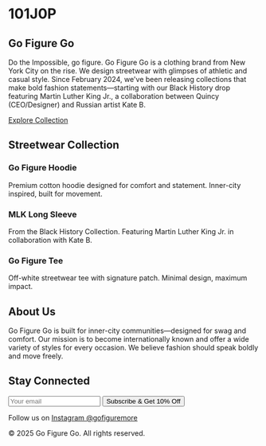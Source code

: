 # 101J0P
<!DOCTYPE html>
<html lang="en">
<head>
  <meta charset="UTF-8" />
  <meta name="viewport" content="width=device-width, initial-scale=1.0" />
  <title>Go Figure Go</title>
  <script src="https://cdn.tailwindcss.com"></script>
</head>
<body class="bg-black text-yellow-400 font-sans scroll-smooth">

  <!-- Cover Section -->
  <section class="min-h-screen flex flex-col justify-center items-center text-center px-6">
    <h1 class="text-5xl font-bold mb-4">Go Figure Go</h1>
    <p class="text-lg max-w-xl mb-6">
      Do the Impossible, go figure. Go Figure Go is a clothing brand from New York City on the rise. We design streetwear with glimpses of athletic and casual style. Since February 2024, we've been releasing collections that make bold fashion statements—starting with our Black History drop featuring Martin Luther King Jr., a collaboration between Quincy (CEO/Designer) and Russian artist Kate B.
    </p>
    <a href="#collection" class="bg-yellow-400 text-black px-6 py-3 rounded hover:bg-yellow-300 transition">Explore Collection</a>
  </section>

  <!-- Merchandise Section -->
  <section id="collection" class="bg-white text-black py-16 px-6">
    <h2 class="text-3xl font-bold text-center mb-10">Streetwear Collection</h2>
    <div class="grid grid-cols-1 sm:grid-cols-2 md:grid-cols-3 gap-8">
      <div class="border p-4 rounded shadow hover:shadow-lg transition">
        <h3 class="text-xl font-semibold mb-2">Go Figure Hoodie</h3>
        <p class="text-sm">Premium cotton hoodie designed for comfort and statement. Inner-city inspired, built for movement.</p>
      </div>
      <div class="border p-4 rounded shadow hover:shadow-lg transition">
        <h3 class="text-xl font-semibold mb-2">MLK Long Sleeve</h3>
        <p class="text-sm">From the Black History Collection. Featuring Martin Luther King Jr. in collaboration with Kate B.</p>
      </div>
      <div class="border p-4 rounded shadow hover:shadow-lg transition">
        <h3 class="text-xl font-semibold mb-2">Go Figure Tee</h3>
        <p class="text-sm">Off-white streetwear tee with signature patch. Minimal design, maximum impact.</p>
      </div>
    </div>
  </section>

  <!-- About Section -->
  <section class="bg-white text-black py-16 px-6">
    <h2 class="text-3xl font-bold text-center mb-6">About Us</h2>
    <p class="max-w-3xl mx-auto text-center text-lg">
      Go Figure Go is built for inner-city communities—designed for swag and comfort. Our mission is to become internationally known and offer a wide variety of styles for every occasion. We believe fashion should speak boldly and move freely.
    </p>
  </section>

  <!-- Contact Section -->
  <section class="bg-black text-yellow-400 py-16 px-6">
    <h2 class="text-3xl font-bold text-center mb-6">Stay Connected</h2>
    <form action="#" method="POST" class="max-w-md mx-auto">
      <input type="email" name="email" placeholder="Your email" required class="w-full p-3 rounded mb-4 text-black" />
      <button type="submit" class="w-full bg-yellow-400 text-black py-3 rounded hover:bg-yellow-300 transition">
        Subscribe & Get 10% Off
      </button>
    </form>
    <p class="text-center mt-6 text-sm">
      Follow us on <a href="https://www.instagram.com/gofiguremore/" class="underline hover:text-yellow-300">Instagram @gofiguremore</a>
    </p>
  </section>

  <!-- Footer -->
  <footer class="bg-black text-yellow-400 text-center py-6 text-sm">
    &copy; 2025 Go Figure Go. All rights reserved.
  </footer>

</body>
</html>
